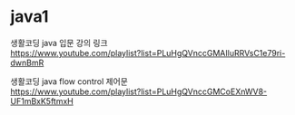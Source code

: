 # java1

생활코딩 java 입문 강의 링크 <br>
https://www.youtube.com/playlist?list=PLuHgQVnccGMAIluRRVsC1e79ri-dwnBmR

생활코딩 java flow control 제어문 <br>
https://www.youtube.com/playlist?list=PLuHgQVnccGMCoEXnWV8-UF1mBxK5ftmxH
